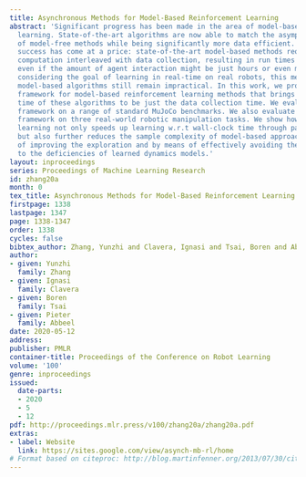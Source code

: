 ```yaml
---
title: Asynchronous Methods for Model-Based Reinforcement Learning
abstract: 'Significant progress has been made in the area of model-based reinforcement
  learning. State-of-the-art algorithms are now able to match the asymptotic performance
  of model-free methods while being significantly more data efficient. However, this
  success has come at a price: state-of-the-art model-based methods require significant
  computation interleaved with data collection, resulting in run times that take days,
  even if the amount of agent interaction might be just hours or even minutes. When
  considering the goal of learning in real-time on real robots, this means these state-of-the-art
  model-based algorithms still remain impractical. In this work, we propose an asynchronous
  framework for model-based reinforcement learning methods that brings down the run
  time of these algorithms to be just the data collection time. We evaluate our asynchronous
  framework on a range of standard MuJoCo benchmarks. We also evaluate our asynchronous
  framework on three real-world robotic manipulation tasks. We show how asynchronous
  learning not only speeds up learning w.r.t wall-clock time through parallelization,
  but also further reduces the sample complexity of model-based approaches by means
  of improving the exploration and by means of effectively avoiding the policy overfitting
  to the deficiencies of learned dynamics models.'
layout: inproceedings
series: Proceedings of Machine Learning Research
id: zhang20a
month: 0
tex_title: Asynchronous Methods for Model-Based Reinforcement Learning
firstpage: 1338
lastpage: 1347
page: 1338-1347
order: 1338
cycles: false
bibtex_author: Zhang, Yunzhi and Clavera, Ignasi and Tsai, Boren and Abbeel, Pieter
author:
- given: Yunzhi
  family: Zhang
- given: Ignasi
  family: Clavera
- given: Boren
  family: Tsai
- given: Pieter
  family: Abbeel
date: 2020-05-12
address: 
publisher: PMLR
container-title: Proceedings of the Conference on Robot Learning
volume: '100'
genre: inproceedings
issued:
  date-parts:
  - 2020
  - 5
  - 12
pdf: http://proceedings.mlr.press/v100/zhang20a/zhang20a.pdf
extras:
- label: Website
  link: https://sites.google.com/view/asynch-mb-rl/home
# Format based on citeproc: http://blog.martinfenner.org/2013/07/30/citeproc-yaml-for-bibliographies/
---
```

